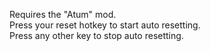 Requires the "Atum" mod.<br />
Press your reset hotkey to start auto resetting.<br />
Press any other key to stop auto resetting.
